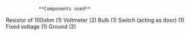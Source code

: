                 **Components used**
Resistor of 100ohm  (1)
Voltmeter   (2)
Bulb   (1)
Switch (acting as door)   (1)
Fixed voltage   (1)
Ground    (2)
